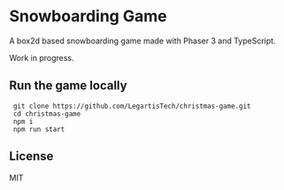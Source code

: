 # Snowboarding Game

A box2d based snowboarding game made with Phaser 3 and TypeScript.

Work in progress.


## Run the game locally
```shell
 git clone https://github.com/LegartisTech/christmas-game.git
 cd christmas-game
 npm i
 npm run start
```

## License
MIT
